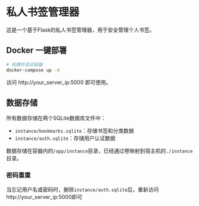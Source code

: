 # 私人书签管理器

这是一个基于Flask的私人书签管理器，用于安全管理个人书签。

## Docker 一键部署

```bash
# 构建并启动容器
docker-compose up -d
```

访问 http://your_server_ip:5000 即可使用。

## 数据存储

所有数据存储在两个SQLite数据库文件中：
- `instance/bookmarks.sqlite`：存储书签和分类数据
- `instance/auth.sqlite`：存储用户认证数据

数据存储在容器内的`/app/instance`目录，已经通过卷映射到宿主机的`./instance`目录。

### 密码重置

当忘记用户名或密码时，删除`instance/auth.sqlite`后，重新访问http://your_server_ip:5000即可 